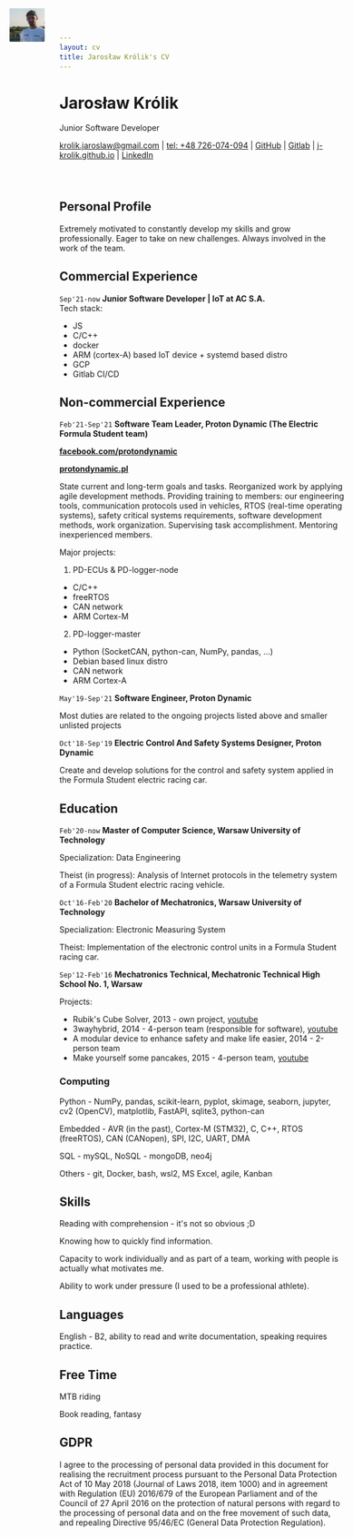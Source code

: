 ```yaml
---
layout: cv
title: Jarosław Królik's CV
---
```

<!-- Hi, there! -->
<div id=header style="margin-bottom: 5em;">
    <h2 id="photo-of-me" style="position:absolute; 
            margin-top: 1em;  
            top: 0;
            right:79%;">
        <img src="photo_of_me.jpg" style="zoom:6%; border-radius: 3%">
    </h2>
    <h1 id="jarosław-królik">Jarosław Królik</h1>
    <p> Junior Software Developer</p>
    <div id="webaddress">
        <a href="mailto:krolik.jaroslaw@gmail.com">krolik.jaroslaw@gmail.com</a>
        | <a href="tel:+48726074094">tel: +48 726-074-094</a>
        | <a href="https://github.com/j-krolik">GitHub</a>
        | <a href="https://gitlab.com/j-krolik">Gitlab</a>
        | <a href="https://j-krolik.github.io/">j-krolik.github.io</a>
        | <a href="https://www.linkedin.com/in/jaros%C5%82aw-kr%C3%B3lik">LinkedIn</a>
    </div>
</div>

## Personal Profile
Extremely motivated to constantly develop my skills and grow professionally. Eager to take on new challenges. Always involved in the work of the team.

## Commercial Experience
`Sep'21-now`
__Junior Software Developer | IoT at AC S.A.__  
Tech stack:
* JS
* C/C++
* docker
* ARM (cortex-A) based IoT device + systemd based distro
* GCP
* Gitlab CI/CD

## Non-commercial Experience
`Feb'21-Sep'21`
__Software Team Leader, Proton Dynamic (The Electric Formula Student team)__

__[facebook.com/protondynamic](https://www.facebook.com/protondynamic)__

__[protondynamic.pl](https://protondynamic.pl/)__

State current and long-term goals and tasks. Reorganized work by applying agile development methods. Providing training to members: our engineering tools, communication protocols used in vehicles, RTOS (real-time operating systems), safety critical systems requirements, software development methods, work organization. Supervising task accomplishment. Mentoring inexperienced members. 

Major projects:

1) PD-ECUs & PD-logger-node

* C/C++
* freeRTOS
* CAN network
* ARM Cortex-M

2) PD-logger-master

* Python (SocketCAN, python-can, NumPy, pandas, ...)
* Debian based linux distro
* CAN network
* ARM Cortex-A

`May'19-Sep'21`
__Software Engineer, Proton Dynamic__

Most duties are related to the ongoing projects listed above and smaller unlisted projects

`Oct'18-Sep'19`
__Electric Control And Safety Systems Designer, Proton Dynamic__

Create and develop solutions for the control and safety system applied in the Formula Student electric racing car.

## Education
`Feb'20-now`
__Master of Computer Science, Warsaw University of Technology__

Specialization: Data Engineering

Theist (in progress): Analysis of Internet protocols in the telemetry system of a Formula Student electric racing vehicle.

`Oct'16-Feb'20`
__Bachelor of Mechatronics, Warsaw University of Technology__

Specialization: Electronic Measuring System

Theist: Implementation of the electronic control units in a Formula Student racing car. 

`Sep'12-Feb'16`
__Mechatronics Technical, Mechatronic Technical High School No. 1, Warsaw__

Projects:

* Rubik's Cube Solver, 2013 - own project, [youtube](https://youtu.be/PhV4bdIuPPM)
* 3wayhybrid, 2014 - 4-person team (responsible for software), [youtube](https://youtu.be/7ttGhVLnAEw)
* A modular device to enhance safety and make life easier, 2014 - 2-person team
* Make yourself some pancakes, 2015 - 4-person team, [youtube](https://youtu.be/0GzHdNWsNfw)

### Computing

Python - NumPy, pandas, scikit-learn, pyplot, skimage, seaborn, jupyter, cv2 (OpenCV), matplotlib, FastAPI, sqlite3, python-can

Embedded - AVR (in the past), Cortex-M (STM32), C, C++, RTOS (freeRTOS), CAN (CANopen), SPI, I2C, UART, DMA

SQL - mySQL, NoSQL - mongoDB, neo4j

Others - git, Docker, bash, wsl2, MS Excel, agile, Kanban

## Skills

Reading with comprehension - it's not so obvious ;D

Knowing how to quickly find information.

Capacity to work individually and as part of a team, working with people is actually what motivates me.

Ability to work under pressure (I used to be a professional athlete).

## Languages

English - B2, ability to read and write documentation, speaking requires practice.

## Free Time

MTB riding

Book reading, fantasy

## GDPR

I agree to the processing of personal data provided in this document for realising the recruitment process pursuant to the Personal Data Protection Act of 10 May 2018 (Journal of Laws 2018, item 1000) and in agreement with Regulation (EU) 2016/679 of the European Parliament and of the Council of 27 April 2016 on the protection of natural persons with regard to the processing of personal data and on the free movement of such data, and repealing Directive 95/46/EC (General Data Protection Regulation).

